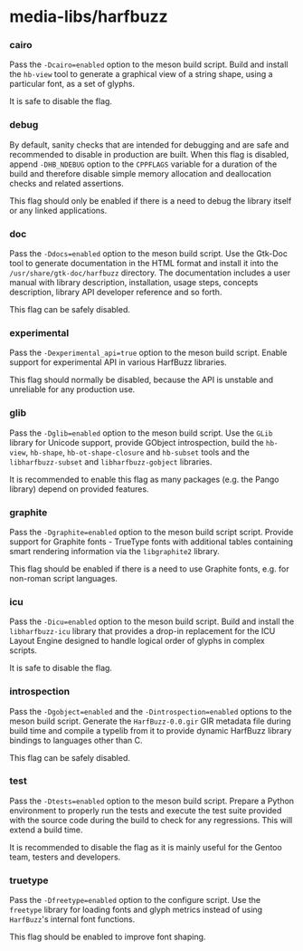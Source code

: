 # media-libs/harfbuzz

### cairo
Pass the `-Dcairo=enabled` option to the meson build script. Build and install the `hb-view` tool to generate a graphical view of a string shape, using a particular font, as a set of glyphs.

It is safe to disable the flag.

### debug
By default, sanity checks that are intended for debugging and are safe and recommended to disable in production are built. When this flag is disabled, append `-DHB_NDEBUG` option to the `CPPFLAGS` variable for a duration of the build and therefore disable simple memory allocation and deallocation checks and related assertions.

This flag should only be enabled if there is a need to debug the library itself or any linked applications.

### doc
Pass the `-Ddocs=enabled` option to the meson build script. Use the Gtk-Doc tool to generate documentation in the HTML format and install it into the `/usr/share/gtk-doc/harfbuzz` directory. The documentation includes a user manual with library description, installation, usage steps, concepts description, library API developer reference and so forth.

This flag can be safely disabled.

### experimental
Pass the `-Dexperimental_api=true` option to the meson build script. Enable support for experimental API in various HarfBuzz libraries.

This flag should normally be disabled, because the API is unstable and unreliable for any production use.

### glib
Pass the `-Dglib=enabled` option to the meson build script. Use the `GLib` library for Unicode support, provide GObject introspection, build the `hb-view`, `hb-shape`, `hb-ot-shape-closure` and `hb-subset` tools and the `libharfbuzz-subset` and `libharfbuzz-gobject` libraries.

It is recommended to enable this flag as many packages (e.g. the Pango library) depend on provided features.

### graphite
Pass the `-Dgraphite=enabled` option to the meson build script script. Provide support for Graphite fonts - TrueType fonts with additional tables containing smart rendering information via the `libgraphite2` library.

This flag should be enabled if there is a need to use Graphite fonts, e.g. for non-roman script languages.

### icu
Pass the `-Dicu=enabled` option to the meson build script. Build and install the `libharfbuzz-icu` library that provides a drop-in replacement for the ICU Layout Engine designed to handle logical order of glyphs in complex scripts.

It is safe to disable the flag.

### introspection
Pass the `-Dgobject=enabled` and the `-Dintrospection=enabled` options to the meson build script. Generate the `HarfBuzz-0.0.gir` GIR metadata file during build time and compile a typelib from it to provide dynamic HarfBuzz library bindings to languages other than C.

This flag can be safely disabled.

### test
Pass the `-Dtests=enabled` option to the meson build script. Prepare a Python environment to properly run the tests and execute the test suite provided with the source code during the build to check for any regressions. This will extend a build time.

It is recommended to disable the flag as it is mainly useful for the Gentoo team, testers and developers.

### truetype
Pass the `-Dfreetype=enabled` option to the configure script. Use the `freetype` library for loading fonts and glyph metrics instead of using `HarfBuzz`'s internal font functions.

This flag should be enabled to improve font shaping.
